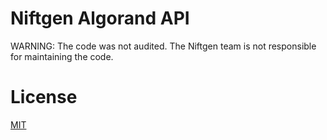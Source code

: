 # Niftgen Algorand API

WARNING: The code was not audited. The Niftgen team is not responsible for maintaining the code.

# License

[MIT](./LICENSE)